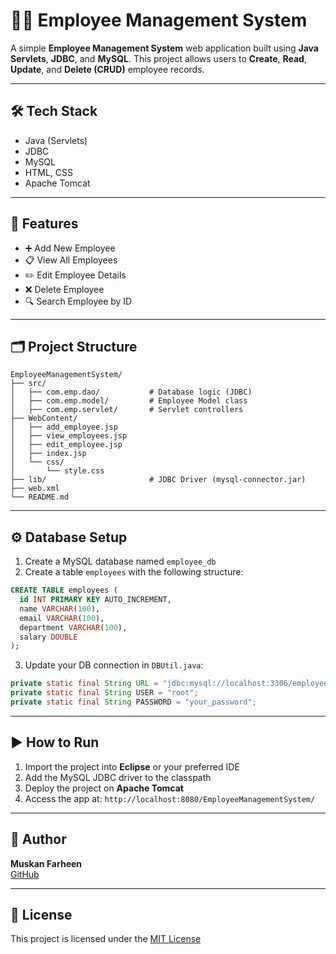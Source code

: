 # 👨‍💼 Employee Management System

A simple **Employee Management System** web application built using **Java Servlets**, **JDBC**, and **MySQL**. This project allows users to **Create**, **Read**, **Update**, and **Delete (CRUD)** employee records.

---



## 🛠 Tech Stack

- Java (Servlets)
- JDBC
- MySQL
- HTML, CSS
- Apache Tomcat


---
## 🚀 Features

- ➕ Add New Employee
- 📋 View All Employees
- ✏️ Edit Employee Details
- ❌ Delete Employee
- 🔍 Search Employee by ID

---

## 🗂 Project Structure

```
EmployeeManagementSystem/
├── src/
│   ├── com.emp.dao/           # Database logic (JDBC)
│   ├── com.emp.model/         # Employee Model class
│   ├── com.emp.servlet/       # Servlet controllers
├── WebContent/
│   ├── add_employee.jsp
│   ├── view_employees.jsp
│   ├── edit_employee.jsp
│   ├── index.jsp
│   └── css/
│       └── style.css
├── lib/                       # JDBC Driver (mysql-connector.jar)
├── web.xml
└── README.md
```

---

## ⚙️ Database Setup

1. Create a MySQL database named `employee_db`
2. Create a table `employees` with the following structure:

```sql
CREATE TABLE employees (
  id INT PRIMARY KEY AUTO_INCREMENT,
  name VARCHAR(100),
  email VARCHAR(100),
  department VARCHAR(100),
  salary DOUBLE
);
```

3. Update your DB connection in `DBUtil.java`:
```java
private static final String URL = "jdbc:mysql://localhost:3306/employee_db";
private static final String USER = "root";
private static final String PASSWORD = "your_password";
```

---

## ▶️ How to Run

1. Import the project into **Eclipse** or your preferred IDE
2. Add the MySQL JDBC driver to the classpath
3. Deploy the project on **Apache Tomcat**
4. Access the app at: `http://localhost:8080/EmployeeManagementSystem/`

---

## 🙌 Author

**Muskan Farheen**  
[GitHub](https://github.com/)

---

## 📄 License

This project is licensed under the [MIT License](LICENSE)
